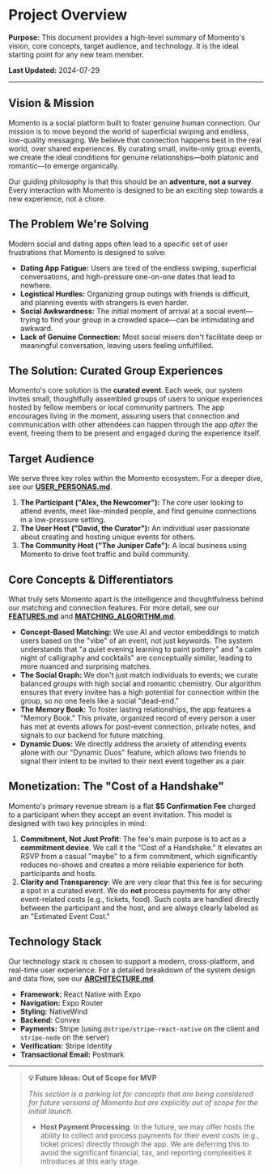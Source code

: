 # Project Overview

**Purpose:** This document provides a high-level summary of Momento's vision, core concepts, target audience, and technology. It is the ideal starting point for any new team member.

**Last Updated:** 2024-07-29

---

## Vision & Mission

Momento is a social platform built to foster genuine human connection. Our mission is to move beyond the world of superficial swiping and endless, low-quality messaging. We believe that connection happens best in the real world, over shared experiences. By curating small, invite-only group events, we create the ideal conditions for genuine relationships—both platonic and romantic—to emerge organically.

Our guiding philosophy is that this should be an **adventure, not a survey**. Every interaction with Momento is designed to be an exciting step towards a new experience, not a chore.

## The Problem We're Solving

Modern social and dating apps often lead to a specific set of user frustrations that Momento is designed to solve:

- **Dating App Fatigue:** Users are tired of the endless swiping, superficial conversations, and high-pressure one-on-one dates that lead to nowhere.
- **Logistical Hurdles:** Organizing group outings with friends is difficult, and planning events with strangers is even harder.
- **Social Awkwardness:** The initial moment of arrival at a social event—trying to find your group in a crowded space—can be intimidating and awkward.
- **Lack of Genuine Connection:** Most social mixers don't facilitate deep or meaningful conversation, leaving users feeling unfulfilled.

## The Solution: Curated Group Experiences

Momento's core solution is the **curated event**. Each week, our system invites small, thoughtfully assembled groups of users to unique experiences hosted by fellow members or local community partners. The app encourages living in the moment, assuring users that connection and communication with other attendees can happen through the app _after_ the event, freeing them to be present and engaged during the experience itself.

## Target Audience

We serve three key roles within the Momento ecosystem. For a deeper dive, see our **[USER_PERSONAS.md](./USER_PERSONAS.md)**.

1.  **The Participant ("Alex, the Newcomer"):** The core user looking to attend events, meet like-minded people, and find genuine connections in a low-pressure setting.
2.  **The User Host ("David, the Curator"):** An individual user passionate about creating and hosting unique events for others.
3.  **The Community Host ("The Juniper Cafe"):** A local business using Momento to drive foot traffic and build community.

## Core Concepts & Differentiators

What truly sets Momento apart is the intelligence and thoughtfulness behind our matching and connection features. For more detail, see our **[FEATURES.md](./FEATURES.md)** and **[MATCHING_ALGORITHM.md](./MATCHING_ALGORITHM.md)**.

- **Concept-Based Matching:** We use AI and vector embeddings to match users based on the "vibe" of an event, not just keywords. The system understands that "a quiet evening learning to paint pottery" and "a calm night of calligraphy and cocktails" are conceptually similar, leading to more nuanced and surprising matches.
- **The Social Graph:** We don't just match individuals to events; we curate balanced _groups_ with high social and romantic chemistry. Our algorithm ensures that every invitee has a high potential for connection within the group, so no one feels like a social "dead-end."
- **The Memory Book:** To foster lasting relationships, the app features a "Memory Book." This private, organized record of every person a user has met at events allows for post-event connection, private notes, and signals to our backend for future matching.
- **Dynamic Duos:** We directly address the anxiety of attending events alone with our "Dynamic Duos" feature, which allows two friends to signal their intent to be invited to their next event together as a pair.

## Monetization: The "Cost of a Handshake"

Momento's primary revenue stream is a flat **$5 Confirmation Fee** charged to a participant when they accept an event invitation. This model is designed with two key principles in mind:

1.  **Commitment, Not Just Profit**: The fee's main purpose is to act as a **commitment device**. We call it the "Cost of a Handshake." It elevates an RSVP from a casual "maybe" to a firm commitment, which significantly reduces no-shows and creates a more reliable experience for both participants and hosts.
2.  **Clarity and Transparency**: We are very clear that this fee is for securing a spot in a curated event. We do **not** process payments for any other event-related costs (e.g., tickets, food). Such costs are handled directly between the participant and the host, and are always clearly labeled as an "Estimated Event Cost."

## Technology Stack

Our technology stack is chosen to support a modern, cross-platform, and real-time user experience. For a detailed breakdown of the system design and data flow, see our **[ARCHITECTURE.md](./ARCHITECTURE.md)**.

- **Framework:** React Native with Expo
- **Navigation:** Expo Router
- **Styling:** NativeWind
- **Backend:** Convex
- **Payments:** Stripe (using `@stripe/stripe-react-native` on the client and `stripe-node` on the server)
- **Verification:** Stripe Identity
- **Transactional Email:** Postmark

---

> **💡 Future Ideas: Out of Scope for MVP**
>
> _This section is a parking lot for concepts that are being considered for future versions of Momento but are explicitly out of scope for the initial launch._
>
> - **Host Payment Processing**: In the future, we may offer hosts the ability to collect and process payments for their event costs (e.g., ticket prices) directly through the app. We are deferring this to avoid the significant financial, tax, and reporting complexities it introduces at this early stage.
